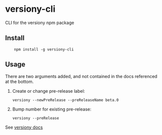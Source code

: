 # versiony-cli

CLI for the versiony npm package

## Install

```
    npm install -g versiony-cli
```

## Usage

There are two arguments added, and not contained in the docs referenced at the bottom.

1. Create or change pre-release label:
   ```
   versiony --newPreRelease --preReleaseName beta.0
   ```
2. Bump number for existing pre-release:
   ```
   versiony --preRelease
   ```

See [versiony docs](https://github.com/radubrehar/versiony/blob/master/README.md#cli)
